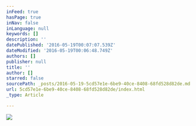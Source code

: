 ```yaml
---
inFeed: true
hasPage: true
inNav: false
inLanguage: null
keywords: []
description: ''
datePublished: '2016-05-19T00:07:07.539Z'
dateModified: '2016-05-19T00:06:48.749Z'
authors: []
publisher: null
title: ''
author: []
starred: false
sourcePath: _posts/2016-05-19-5cd57e1e-6be9-40ce-8408-68fd528d82de.md
url: 5cd57e1e-6be9-40ce-8408-68fd528d82de/index.html
_type: Article

---
```

![](https://the-grid-user-content.s3-us-west-2.amazonaws.com/679b94ce-579a-41c5-b191-d1e0462f410f.jpg)